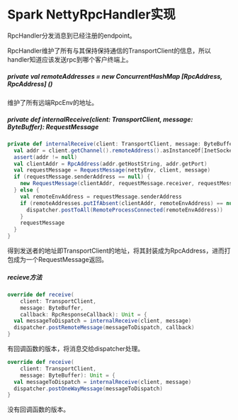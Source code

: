 # Spark NettyRpcHandler实现

RpcHandler分发消息到已经注册的endpoint。

RpcHandler维护了所有与其保持保持通信的TransportClient的信息，所以handler知道应该发送rpc到哪个客户终端上。

##### private val remoteAddresses = new ConcurrentHashMap [RpcAddress, RpcAddress] ()

维护了所有远端RpcEnv的地址。

##### private def internalReceive(client: TransportClient, message: ByteBuffer): RequestMessage

```scala
private def internalReceive(client: TransportClient, message: ByteBuffer): RequestMessage = {
  val addr = client.getChannel().remoteAddress().asInstanceOf[InetSocketAddress]
  assert(addr != null)
  val clientAddr = RpcAddress(addr.getHostString, addr.getPort)
  val requestMessage = RequestMessage(nettyEnv, client, message)
  if (requestMessage.senderAddress == null) {
    new RequestMessage(clientAddr, requestMessage.receiver, requestMessage.content)
  } else {
    val remoteEnvAddress = requestMessage.senderAddress
    if (remoteAddresses.putIfAbsent(clientAddr, remoteEnvAddress) == null) {
      dispatcher.postToAll(RemoteProcessConnected(remoteEnvAddress))
    }
    requestMessage
  }
}
```

得到发送者的地址即TransportClient的地址，将其封装成为RpcAddress，进而打包成为一个RequestMessage返回。

##### recieve方法

```scala
override def receive(
    client: TransportClient,
    message: ByteBuffer,
    callback: RpcResponseCallback): Unit = {
  val messageToDispatch = internalReceive(client, message)
  dispatcher.postRemoteMessage(messageToDispatch, callback)
}
```

有回调函数的版本，将消息交给dispatcher处理。

```scala
override def receive(
    client: TransportClient,
    message: ByteBuffer): Unit = {
  val messageToDispatch = internalReceive(client, message)
  dispatcher.postOneWayMessage(messageToDispatch)
}
```

没有回调函数的版本。